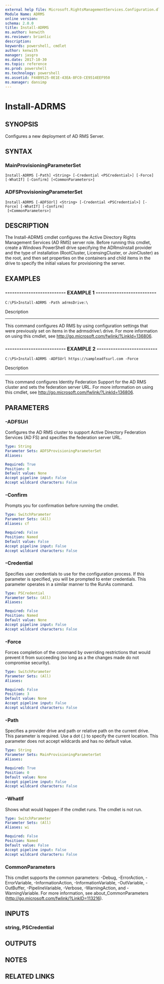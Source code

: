 ```yaml
---
external help file: Microsoft.RightsManagementServices.Configuration.dll-Help.xml
Module Name: ADRMS
online version: 
schema: 2.0.0
title: Install-ADRMS
ms.author: kenwith
ms.reviewer: brianlic
description: 
keywords: powershell, cmdlet
author: kenwith
manager: jasgro
ms.date: 2017-10-30
ms.topic: reference
ms.prod: powershell
ms.technology: powershell
ms.assetid: F44B9525-0E1E-43EA-8FC0-CE9514EEF950
ms.manager: dansimp
---
```


# Install-ADRMS

## SYNOPSIS
Configures a new deployment of AD RMS Server.

## SYNTAX

### MainProvisioningParameterSet
```
Install-ADRMS [-Path] <String> [-Credential <PSCredential>] [-Force] [-WhatIf] [-Confirm] [<CommonParameters>]
```

### ADFSProvisioningParameterSet
```
Install-ADRMS [-ADFSUrl] <String> [-Credential <PSCredential>] [-Force] [-WhatIf] [-Confirm]
 [<CommonParameters>]
```

## DESCRIPTION
The Install-ADRMS cmdlet configures the Active Directory Rights Management Services (AD RMS) server role.
Before running this cmdlet, create a Windows PowerShell drive specifying the ADRmsInstall provider and the type of installation (RootCluster, LicensingCluster, or JoinCluster) as the root, and then set properties on the containers and child items in the drive to specify the initial values for provisioning the server.

## EXAMPLES

### -------------------------- EXAMPLE 1 --------------------------
```
C:\PS>Install-ADRMS -Path adrmsDrive:\
```

Description

-----------

This command configures AD RMS by using configuration settings that were previously set on items in the adrmsdrive:\ drive.
For more information on using this cmdlet, see http://go.microsoft.com/fwlink/?LinkId=136806.

### -------------------------- EXAMPLE 2 --------------------------
```
C:\PS>Install-ADRMS -ADFSUrl https://sampleadfsurl.com -Force
```

Description

-----------

This command configures Identity Federation Support for the AD RMS cluster and sets the federation server URL.
For more information on using this cmdlet, see http://go.microsoft.com/fwlink/?LinkId=136806.

## PARAMETERS

### -ADFSUrl
Configures the AD RMS cluster to support Active Directory Federation Services (AD FS) and specifies the federation server URL.

```yaml
Type: String
Parameter Sets: ADFSProvisioningParameterSet
Aliases: 

Required: True
Position: 0
Default value: None
Accept pipeline input: False
Accept wildcard characters: False
```

### -Confirm
Prompts you for confirmation before running the cmdlet.

```yaml
Type: SwitchParameter
Parameter Sets: (All)
Aliases: cf

Required: False
Position: Named
Default value: False
Accept pipeline input: False
Accept wildcard characters: False
```

### -Credential
Specifies user credentials to use for the configuration process.
If this parameter is specified, you will be prompted to enter credentials.
This parameter operates in a similar manner to the RunAs command.

```yaml
Type: PSCredential
Parameter Sets: (All)
Aliases: 

Required: False
Position: Named
Default value: None
Accept pipeline input: False
Accept wildcard characters: False
```

### -Force
Forces completion of the command by overriding restrictions that would prevent it from succeeding (so long as a the changes made do not compromise security).

```yaml
Type: SwitchParameter
Parameter Sets: (All)
Aliases: 

Required: False
Position: 3
Default value: None
Accept pipeline input: False
Accept wildcard characters: False
```

### -Path
Specifies a provider drive and path or relative path on the current drive.
This parameter is required.
Use a dot (.) to specify the current location.
This parameter does not accept wildcards and has no default value.

```yaml
Type: String
Parameter Sets: MainProvisioningParameterSet
Aliases: 

Required: True
Position: 0
Default value: None
Accept pipeline input: False
Accept wildcard characters: False
```

### -WhatIf
Shows what would happen if the cmdlet runs.
The cmdlet is not run.

```yaml
Type: SwitchParameter
Parameter Sets: (All)
Aliases: wi

Required: False
Position: Named
Default value: False
Accept pipeline input: False
Accept wildcard characters: False
```

### CommonParameters
This cmdlet supports the common parameters: -Debug, -ErrorAction, -ErrorVariable, -InformationAction, -InformationVariable, -OutVariable, -OutBuffer, -PipelineVariable, -Verbose, -WarningAction, and -WarningVariable. For more information, see about_CommonParameters (http://go.microsoft.com/fwlink/?LinkID=113216).

## INPUTS

### string, PSCredential

## OUTPUTS

## NOTES

## RELATED LINKS

